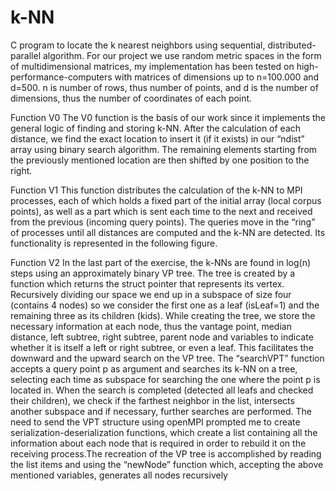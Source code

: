 # k-NN
C program to locate the k nearest neighbors using sequential, distributed-parallel algorithm.
For our project we use random metric spaces in the form of multidimensional matrices, my implementation has been tested on high-performance-computers with matrices of dimensions up to n=100.000 and d=500. n is number of rows, thus number of points, and d is the number of dimensions, thus the number of coordinates of each point.

Function V0
The V0 function is the basis of our work since it implements the general logic of finding and storing k-NN.
After the calculation of each distance, we find the exact location to insert it (if it exists) in our “ndist” array
using binary search algorithm. The remaining elements starting from the previously mentioned location are
then shifted by one position to the right.

Function V1
This function distributes the calculation of the k-NN to MPI processes, each of which holds a fixed part of
the initial array (local corpus points), as well as a part which is sent each time to the next and received from
the previous (incoming query points). The queries move in the “ring” of processes until all distances are
computed and the k-NN are detected. Its functionality is represented in the following figure.

Function V2
In the last part of the exercise, the k-NNs are found in log(n) steps using an approximately binary VP tree.
The tree is created by a function which returns the struct pointer that represents its vertex. Recursively
dividing our space we end up in a subspace of size four (contains 4 nodes) so we consider the first one as a
leaf (isLeaf=1) and the remaining three as its children (kids). While creating the tree, we store the necessary
information at each node, thus the vantage point, median distance, left subtree, right subtree, parent node and
variables to indicate whether it is itself a left or right subtree, or even a leaf. This facilitates the downward
and the upward search on the VP tree. The “searchVPT” function accepts a query point p as argument and
searches its k-NN on a tree, selecting each time as subspace for searching the one where the point p is
located in. When the search is completed (detected all leafs and checked their children), we check if the
farthest neighbor in the list, intersects another subspace and if necessary, further searches are performed. The
need to send the VPT structure using openMPI prompted me to create serialization-deserialization functions,
which create a list containing all the information about each node that is required in order to rebuild it on the
receiving process.The recreation of the VP tree is accomplished by reading the list items and using the “newNode” function
which, accepting the above mentioned variables, generates all nodes recursively
